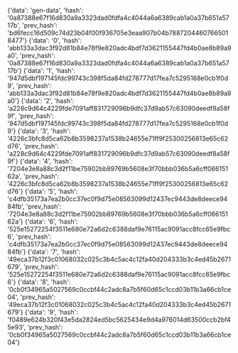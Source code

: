 {'data': 'gen-data', 'hash': '0a87388e67f16d830a9a3323dad0fdfa4c4044a6a6389cab1a0a37b651a5717b', 'prev_hash': 'bd6fecc16d509c74d23b04f00f936705e3eaa907b04b78872044607665018477'}
{'data': '0', 'hash': 'abb133a3dac3f92d81b84e78f9e820adc4bdf7d3621155447fd4b0ae8b89a9a0', 'prev_hash': '0a87388e67f16d830a9a3323dad0fdfa4c4044a6a6389cab1a0a37b651a5717b'}
{'data': '1', 'hash': '947d5dbf197145fdc99743c398f5da84fd278777d17fea7c5295168e0cb1f0d9', 'prev_hash': 'abb133a3dac3f92d81b84e78f9e820adc4bdf7d3621155447fd4b0ae8b89a9a0'}
{'data': '2', 'hash': 'a228c9d64c4229fde7091aff831729096b9dfc37d9ab57c63090deedf8a58f9f', 'prev_hash': '947d5dbf197145fdc99743c398f5da84fd278777d17fea7c5295168e0cb1f0d9'}
{'data': '3', 'hash': '4226c3bfc8d5ca62b8b3598237a1538b24655e71ff9f25300256813e65c62d76', 'prev_hash': 'a228c9d64c4229fde7091aff831729096b9dfc37d9ab57c63090deedf8a58f9f'}
{'data': '4', 'hash': '7204e3e8a88c3d2f11be75902bb89769b5608e3f70bbb036b5a6cff06615162a', 'prev_hash': '4226c3bfc8d5ca62b8b3598237a1538b24655e71ff9f25300256813e65c62d76'}
{'data': '5', 'hash': 'c4dfb35173a7ea2b0cc37ec0f9d75e08563099d12437ec9443de8deece9484fb', 'prev_hash': '7204e3e8a88c3d2f11be75902bb89769b5608e3f70bbb036b5a6cff06615162a'}
{'data': '6', 'hash': '525e15272254f3511e680e72a6d2c6388daf9e76115ac9091acc8fcc65e9fbc6', 'prev_hash': 'c4dfb35173a7ea2b0cc37ec0f9d75e08563099d12437ec9443de8deece9484fb'}
{'data': '7', 'hash': '49eca37b12f3c01068032c025c3b4c5ac4c12fa40d204333b3c4ed45b2671679', 'prev_hash': '525e15272254f3511e680e72a6d2c6388daf9e76115ac9091acc8fcc65e9fbc6'}
{'data': '8', 'hash': '0cb0f34965a5027569c0ccbf44c2adc8a7b5f60d65c1ccd03b11b3a66cb1ce04', 'prev_hash': '49eca37b12f3c01068032c025c3b4c5ac4c12fa40d204333b3c4ed45b2671679'}
{'data': '9', 'hash': 'f0489e624b320f43e5da2824ed5bc5625434e9d4a976014d63500ccb2bf45e93', 'prev_hash': '0cb0f34965a5027569c0ccbf44c2adc8a7b5f60d65c1ccd03b11b3a66cb1ce04'}